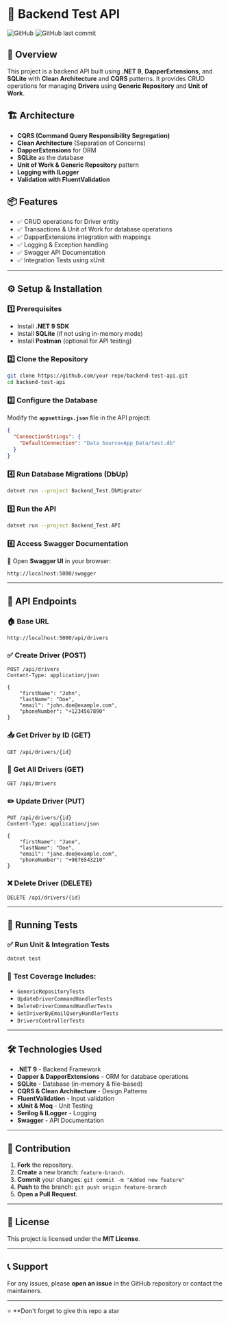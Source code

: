 # 🚀 Backend Test API

![GitHub](https://img.shields.io/github/license/your-repo/backend-test-api)
![GitHub last commit](https://img.shields.io/github/last-commit/AmrElsherif83/Backend-Test)

## 📌 Overview
This project is a backend API built using **.NET 9**, **DapperExtensions**, and **SQLite** with **Clean Architecture** and **CQRS** patterns. It provides CRUD operations for managing **Drivers** using **Generic Repository** and **Unit of Work**.

## 🏗️ Architecture
- **CQRS (Command Query Responsibility Segregation)**
- **Clean Architecture** (Separation of Concerns)
- **DapperExtensions** for ORM
- **SQLite** as the database
- **Unit of Work & Generic Repository** pattern
- **Logging with ILogger**
- **Validation with FluentValidation**

## 📦 Features
- ✅ CRUD operations for Driver entity
- ✅ Transactions & Unit of Work for database operations
- ✅ DapperExtensions integration with mappings
- ✅ Logging & Exception handling
- ✅ Swagger API Documentation
- ✅ Integration Tests using xUnit

---

## ⚙️ Setup & Installation
### 1️⃣ Prerequisites
- Install **.NET 9 SDK**
- Install **SQLite** (if not using in-memory mode)
- Install **Postman** (optional for API testing)

### 2️⃣ Clone the Repository
```sh
git clone https://github.com/your-repo/backend-test-api.git
cd backend-test-api
```

### 3️⃣ Configure the Database
Modify the **`appsettings.json`** file in the API project:
```json
{
  "ConnectionStrings": {
    "DefaultConnection": "Data Source=App_Data/test.db"
  }
}
```

### 4️⃣ Run Database Migrations (DbUp)
```sh
dotnet run --project Backend_Test.DbMigrator
```

### 5️⃣ Run the API
```sh
dotnet run --project Backend_Test.API
```

### 6️⃣ Access Swagger Documentation
📌 Open **Swagger UI** in your browser:
```
http://localhost:5000/swagger
```

---

## 🚀 API Endpoints
### 🏠 **Base URL**
```
http://localhost:5000/api/drivers
```

### ✅ **Create Driver** (POST)
```http
POST /api/drivers
Content-Type: application/json

{
    "firstName": "John",
    "lastName": "Doe",
    "email": "john.doe@example.com",
    "phoneNumber": "+1234567890"
}
```

### 📥 **Get Driver by ID** (GET)
```http
GET /api/drivers/{id}
```

### 📃 **Get All Drivers** (GET)
```http
GET /api/drivers
```

### ✏️ **Update Driver** (PUT)
```http
PUT /api/drivers/{id}
Content-Type: application/json

{
    "firstName": "Jane",
    "lastName": "Doe",
    "email": "jane.doe@example.com",
    "phoneNumber": "+9876543210"
}
```

### ❌ **Delete Driver** (DELETE)
```http
DELETE /api/drivers/{id}
```

---

## 🔬 Running Tests
### ✅ **Run Unit & Integration Tests**
```sh
dotnet test
```

### 📌 **Test Coverage Includes:**
- `GenericRepositoryTests`
- `UpdateDriverCommandHandlerTests`
- `DeleteDriverCommandHandlerTests`
- `GetDriverByEmailQueryHandlerTests`
- `DriversControllerTests`

---

## 🛠️ Technologies Used
- **.NET 9** - Backend Framework
- **Dapper & DapperExtensions** - ORM for database operations
- **SQLite** - Database (in-memory & file-based)
- **CQRS & Clean Architecture** - Design Patterns
- **FluentValidation** - Input validation
- **xUnit & Moq** - Unit Testing
- **Serilog & ILogger** - Logging
- **Swagger** - API Documentation

---

## 📌 Contribution
1. **Fork** the repository.
2. **Create** a new branch: `feature-branch`.
3. **Commit** your changes: `git commit -m "Added new feature"`
4. **Push** to the branch: `git push origin feature-branch`
5. **Open a Pull Request**.

---

## 📜 License
This project is licensed under the **MIT License**.

---

## 📞 Support
For any issues, please **open an issue** in the GitHub repository or contact the maintainers.

---

⭐ **Don't forget to give this repo a star
